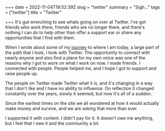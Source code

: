+++
date = 2022-11-04T19:52:39Z
slug = "twitter"
summary = "Sigh..."
tags = ["twitter"]
title = "Twitter"

+++
It's gut wrenching to see whats going on over at Twitter. I've got friends who work there, friends who are no longer there, and there's nothing I can do to help other than offer a support ear or share any opportunities that I find with them.

When I wrote about some of my [journey](https://developers.googleblog.com/2022/10/paul-kinlan-shares-his-passion-for-web-development-and-devfest.html) to where I am today, a large part of the path that I took, I took with Twitter. The opportunity to connect with nearly anyone and also find a place for my own voice was one of the reasons why I got to work on what I work on now. I made friends. I connected with people. People helped me, and I hope I got to support and raise people up.

The people on Twitter made Twitter what it is, and it's changing in a way that I don't like and I have no ability to influence. On reflection it changed constantly over the years, slowly it seemed, but now it's all of a sudden.

Since the earliest times on the site we all wondered at how it would actually make money and survive, and we are asking that more than ever.

I supported it with content. I didn't pay for it. It doesn't owe me anything, but I feel that I owe it and the community a lot.